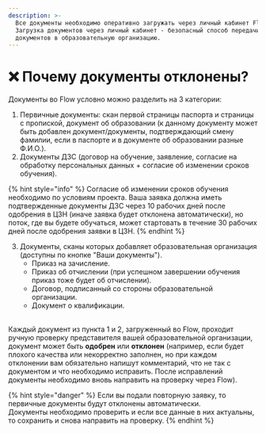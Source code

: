 ```yaml
---
description: >-
  Все документы необходимо оперативно загружать через личный кабинет Flow.
  Загрузка документов через личный кабинет - безопасный способ передачи
  документов в образовательную организацию.
---
```


# ❌ Почему документы отклонены?

Документы во Flow условно можно разделить на 3 категории:

1. Первичные документы: скан первой страницы паспорта и страницы с пропиской,  документ об образовании (к данному документу может быть добавлен документ/документы, подтверждающий смену фамилии, если в паспорте и в документе об образовании разные Ф.И.О.).
2. Документы ДЗС (договор на обучение, заявление, согласие на обработку персональных данных + согласие об изменении сроков обучения).

{% hint style="info" %}
Согласие об изменении сроков обучения  необходимо по условиям проекта.  Ваша заявка должна иметь подтвержденные документы ДЗС через 10 рабочих дней после одобрения в ЦЗН (иначе заявка будет отклонена автоматически), но поток, где вы будете обучаться, может стартовать в течение 30 рабочих дней после одобрения заявки в ЦЗН.
{% endhint %}

3. Документы, сканы которых добавляет образовательная организация (доступны по кнопке "Ваши документы").
   * Приказ на зачисление.
   * Приказ об отчислении (при успешном завершении обучения приказ тоже будет об отчислении).
   * Договор, подписанный со стороны образовательной организации.
   * Документ о квалификации.

\
Каждый документ из пункта 1 и 2, загруженный во Flow, проходит ручную проверку представителя вашей образовательной организации, документ может быть **одобрен** или **отклонен** (например, если будет плохого качества или некорректно заполнен, но при каждом отклонении вам обязательно напишут комментарий, что не так с документом  и что необходимо исправить. После исправлений документы необходимо вновь направить на проверку через Flow).

{% hint style="danger" %}
Если вы подали повторную заявку, то первичные документы будут отклонены автоматически.\
Документы необходимо проверить и если все данные в них актуальны, то сохранить и снова направить на проверку.
{% endhint %}
